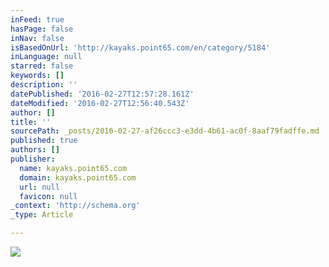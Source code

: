 ```yaml
---
inFeed: true
hasPage: false
inNav: false
isBasedOnUrl: 'http://kayaks.point65.com/en/category/5184'
inLanguage: null
starred: false
keywords: []
description: ''
datePublished: '2016-02-27T12:57:28.161Z'
dateModified: '2016-02-27T12:56:40.543Z'
author: []
title: ''
sourcePath: _posts/2016-02-27-af26ccc3-e3dd-4b61-ac0f-8aaf79fadffe.md
published: true
authors: []
publisher:
  name: kayaks.point65.com
  domain: kayaks.point65.com
  url: null
  favicon: null
_context: 'http://schema.org'
_type: Article

---
```

![](http://kayaks.point65.com/static/webimages/mercurygtxsolo_red.jpg)